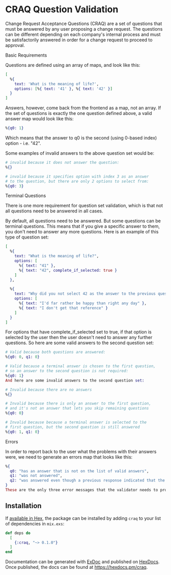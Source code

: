 # CRAQ Question Validation
Change Request Acceptance Questions (CRAQ) are a set of questions that must be answered by any user proposing a change request. The questions can be different depending on each company's internal process and must be satisfactorily answered in order for a change request to proceed to approval.

Basic Requirements

Questions are defined using an array of maps, and look like this:

```elixir
[
  %{
    text: 'What is the meaning of life?',
    options: [%{ text: '41' }, %{ text: '42' }]
  }
]
```

Answers, however, come back from the frontend as a map, not an array. If the set of questions is exactly the one question defined above, a valid answer map would look like this:

```elixir
%{q0: 1}
```

Which means that the answer to q0 is the second (using 0-based index) option - i.e. "42".

Some examples of invalid answers to the above question set would be:

```elixir
# invalid because it does not answer the question:
%{}

# invalid because it specifies option with index 3 as an answer
# to the question, but there are only 2 options to select from:
%{q0: 3}
```

Terminal Questions

There is one more requirement for question set validation, which is that not all questions need to be answered in all cases.

By default, all questions need to be answered. But some questions can be terminal questions. This means that if you give a specific answer to them, you don't need to answer any more questions. Here is an example of this type of question set:

```elixir
[
  %{
    text: "What is the meaning of life?",
    options: [
      %{ text: "41" },
      %{ text: "42", complete_if_selected: true }
    ]
  },

  %{
    text: "Why did you not select 42 as the answer to the previous question?",
    options: [
      %{ text: "I'd far rather be happy than right any day" },
      %{ text: "I don't get that reference" }
    ]
  }
]
```

For options that have complete_if_selected set to true, if that option is selected by the user then the user doesn't need to answer any further questions. So here are some valid answers to the second question set:

```elixir
# Valid because both questions are answered:
%{q0: 0, q1: 0} 

# Valid because a terminal answer is chosen to the first question,
# so an answer to the second question is not required:
%{q0: 1} 
And here are some invalid answers to the second question set:

# Invalid because there are no answers
%{}

# Invalid because there is only an answer to the first question,
# and it's not an answer that lets you skip remaining questions
%{q0: 0}

# Invalid because because a terminal answer is selected to the
# first question, but the second question is still answered
%{q0: 1, q1: 0}
```

Errors

In order to report back to the user what the problems with their answers were, we need to generate an errors map that looks like this:

```elixir
%{
  q0: "has an answer that is not on the list of valid answers",
  q1: "was not answered",
  q2: "was answered even though a previous response indicated that the questions were complete"
}
These are the only three error messages that the validator needs to produce.
```

## Installation

If [available in Hex](https://hex.pm/docs/publish), the package can be installed
by adding `craq` to your list of dependencies in `mix.exs`:

```elixir
def deps do
  [
    {:craq, "~> 0.1.0"}
  ]
end
```

Documentation can be generated with [ExDoc](https://github.com/elixir-lang/ex_doc)
and published on [HexDocs](https://hexdocs.pm). Once published, the docs can
be found at <https://hexdocs.pm/craq>.

